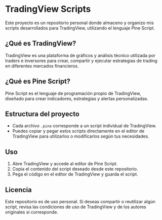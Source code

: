 # TradingView Scripts

Este proyecto es un repositorio personal donde almaceno y organizo mis scripts desarrollados para TradingView, utilizando el lenguaje Pine Script.

## ¿Qué es TradingView?
TradingView es una plataforma de gráficos y análisis técnico utilizada por traders e inversores para crear, compartir y ejecutar estrategias de trading en diferentes mercados financieros.

## ¿Qué es Pine Script?
Pine Script es el lenguaje de programación propio de TradingView, diseñado para crear indicadores, estrategias y alertas personalizadas.

## Estructura del proyecto
- Cada archivo `.pine` corresponde a un script individual de TradingView.
- Puedes copiar y pegar estos scripts directamente en el editor de TradingView para utilizarlos o modificarlos según tus necesidades.

## Uso
1. Abre TradingView y accede al editor de Pine Script.
2. Copia el contenido del script deseado desde este repositorio.
3. Pega el código en el editor de TradingView y guarda el script.

## Licencia
Este repositorio es de uso personal. Si deseas compartir o reutilizar algún script, revisa las condiciones de uso de TradingView y de los autores originales si corresponde.